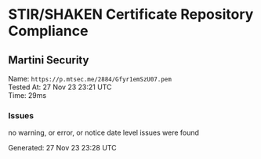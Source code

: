 # STIR/SHAKEN Certificate Repository Compliance

## Martini Security

Name: `https://p.mtsec.me/2884/Gfyr1emSzU07.pem`\
Tested At: 27 Nov 23 23:21 UTC\
Time: 29ms

### Issues

no warning, or error, or notice date level issues were found

Generated: 27 Nov 23 23:28 UTC